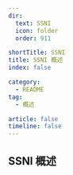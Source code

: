 ```yaml
---
dir:
  text: SSNI
  icon: folder
  order: 911

shortTitle: SSNI
title: SSNI 概述
index: false

category: 
  - README
tag:
  - 概述

article: false
timeline: false
---
```


## SSNI 概述
